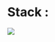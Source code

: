 # Stack :
<img src="https://img.shields.io/badge/Flutter-02569B.svg?style=for-the-badge&logo=Flutter&logoColor=white"/>
